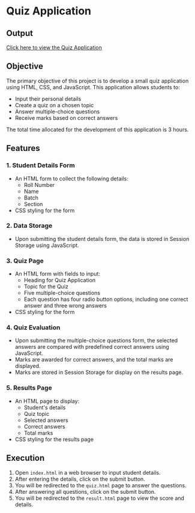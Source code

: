 # Quiz Application

## Output

[Click here to view the Quiz Application](https://codingbysahil.github.io/SMITFirstHackathon/)  <!-- Replace # with your actual output link -->

## Objective

The primary objective of this project is to develop a small quiz application using HTML, CSS, and JavaScript. This application allows students to:

- Input their personal details
- Create a quiz on a chosen topic
- Answer multiple-choice questions
- Receive marks based on correct answers

The total time allocated for the development of this application is 3 hours.

## Features

### 1. Student Details Form

- An HTML form to collect the following details:
  - Roll Number
  - Name
  - Batch
  - Section
- CSS styling for the form

### 2. Data Storage

- Upon submitting the student details form, the data is stored in Session Storage using JavaScript.

### 3. Quiz Page

- An HTML form with fields to input:
  - Heading for Quiz Application
  - Topic for the Quiz
  - Five multiple-choice questions
  - Each question has four radio button options, including one correct answer and three wrong answers
- CSS styling for the form

### 4. Quiz Evaluation

- Upon submitting the multiple-choice questions form, the selected answers are compared with predefined correct answers using JavaScript.
- Marks are awarded for correct answers, and the total marks are displayed.
- Marks are stored in Session Storage for display on the results page.

### 5. Results Page

- An HTML page to display:
  - Student's details
  - Quiz topic
  - Selected answers
  - Correct answers
  - Total marks
- CSS styling for the results page

## Execution

1. Open `index.html` in a web browser to input student details.
2. After entering the details, click on the submit button.
3. You will be redirected to the `quiz.html` page to answer the questions.
4. After answering all questions, click on the submit button.
5. You will be redirected to the `result.html` page to view the score and details.
